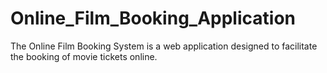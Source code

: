 # Online_Film_Booking_Application
 The Online Film Booking System is a web application designed to facilitate the booking of movie tickets online.
